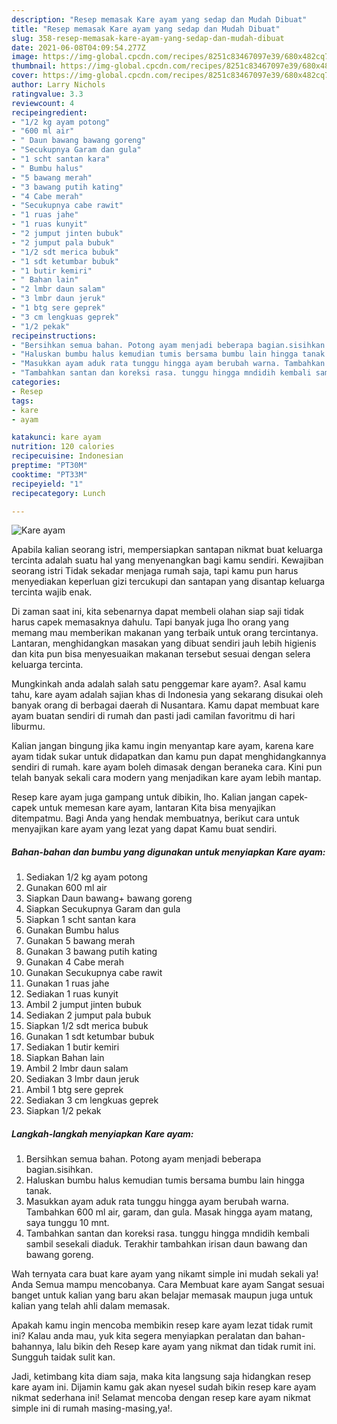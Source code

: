 ```yaml
---
description: "Resep memasak Kare ayam yang sedap dan Mudah Dibuat"
title: "Resep memasak Kare ayam yang sedap dan Mudah Dibuat"
slug: 358-resep-memasak-kare-ayam-yang-sedap-dan-mudah-dibuat
date: 2021-06-08T04:09:54.277Z
image: https://img-global.cpcdn.com/recipes/8251c83467097e39/680x482cq70/kare-ayam-foto-resep-utama.jpg
thumbnail: https://img-global.cpcdn.com/recipes/8251c83467097e39/680x482cq70/kare-ayam-foto-resep-utama.jpg
cover: https://img-global.cpcdn.com/recipes/8251c83467097e39/680x482cq70/kare-ayam-foto-resep-utama.jpg
author: Larry Nichols
ratingvalue: 3.3
reviewcount: 4
recipeingredient:
- "1/2 kg ayam potong"
- "600 ml air"
- " Daun bawang bawang goreng"
- "Secukupnya Garam dan gula"
- "1 scht santan kara"
- " Bumbu halus"
- "5 bawang merah"
- "3 bawang putih kating"
- "4 Cabe merah"
- "Secukupnya cabe rawit"
- "1 ruas jahe"
- "1 ruas kunyit"
- "2 jumput jinten bubuk"
- "2 jumput pala bubuk"
- "1/2 sdt merica bubuk"
- "1 sdt ketumbar bubuk"
- "1 butir kemiri"
- " Bahan lain"
- "2 lmbr daun salam"
- "3 lmbr daun jeruk"
- "1 btg sere geprek"
- "3 cm lengkuas geprek"
- "1/2 pekak"
recipeinstructions:
- "Bersihkan semua bahan. Potong ayam menjadi beberapa bagian.sisihkan."
- "Haluskan bumbu halus kemudian tumis bersama bumbu lain hingga tanak."
- "Masukkan ayam aduk rata tunggu hingga ayam berubah warna. Tambahkan 600 ml air, garam, dan gula. Masak hingga ayam matang, saya tunggu 10 mnt."
- "Tambahkan santan dan koreksi rasa. tunggu hingga mndidih kembali sambil sesekali diaduk. Terakhir tambahkan irisan daun bawang dan bawang goreng."
categories:
- Resep
tags:
- kare
- ayam

katakunci: kare ayam 
nutrition: 120 calories
recipecuisine: Indonesian
preptime: "PT30M"
cooktime: "PT33M"
recipeyield: "1"
recipecategory: Lunch

---
```



![Kare ayam](https://img-global.cpcdn.com/recipes/8251c83467097e39/680x482cq70/kare-ayam-foto-resep-utama.jpg)

Apabila kalian seorang istri, mempersiapkan santapan nikmat buat keluarga tercinta adalah suatu hal yang menyenangkan bagi kamu sendiri. Kewajiban seorang istri Tidak sekadar menjaga rumah saja, tapi kamu pun harus menyediakan keperluan gizi tercukupi dan santapan yang disantap keluarga tercinta wajib enak.

Di zaman  saat ini, kita sebenarnya dapat membeli olahan siap saji tidak harus capek memasaknya dahulu. Tapi banyak juga lho orang yang memang mau memberikan makanan yang terbaik untuk orang tercintanya. Lantaran, menghidangkan masakan yang dibuat sendiri jauh lebih higienis dan kita pun bisa menyesuaikan makanan tersebut sesuai dengan selera keluarga tercinta. 



Mungkinkah anda adalah salah satu penggemar kare ayam?. Asal kamu tahu, kare ayam adalah sajian khas di Indonesia yang sekarang disukai oleh banyak orang di berbagai daerah di Nusantara. Kamu dapat membuat kare ayam buatan sendiri di rumah dan pasti jadi camilan favoritmu di hari liburmu.

Kalian jangan bingung jika kamu ingin menyantap kare ayam, karena kare ayam tidak sukar untuk didapatkan dan kamu pun dapat menghidangkannya sendiri di rumah. kare ayam boleh dimasak dengan beraneka cara. Kini pun telah banyak sekali cara modern yang menjadikan kare ayam lebih mantap.

Resep kare ayam juga gampang untuk dibikin, lho. Kalian jangan capek-capek untuk memesan kare ayam, lantaran Kita bisa menyajikan ditempatmu. Bagi Anda yang hendak membuatnya, berikut cara untuk menyajikan kare ayam yang lezat yang dapat Kamu buat sendiri.

<!--inarticleads1-->

##### Bahan-bahan dan bumbu yang digunakan untuk menyiapkan Kare ayam:

1. Sediakan 1/2 kg ayam potong
1. Gunakan 600 ml air
1. Siapkan  Daun bawang+ bawang goreng
1. Siapkan Secukupnya Garam dan gula
1. Siapkan 1 scht santan kara
1. Gunakan  Bumbu halus
1. Gunakan 5 bawang merah
1. Gunakan 3 bawang putih kating
1. Gunakan 4 Cabe merah
1. Gunakan Secukupnya cabe rawit
1. Gunakan 1 ruas jahe
1. Sediakan 1 ruas kunyit
1. Ambil 2 jumput jinten bubuk
1. Sediakan 2 jumput pala bubuk
1. Siapkan 1/2 sdt merica bubuk
1. Gunakan 1 sdt ketumbar bubuk
1. Sediakan 1 butir kemiri
1. Siapkan  Bahan lain
1. Ambil 2 lmbr daun salam
1. Sediakan 3 lmbr daun jeruk
1. Ambil 1 btg sere geprek
1. Sediakan 3 cm lengkuas geprek
1. Siapkan 1/2 pekak




<!--inarticleads2-->

##### Langkah-langkah menyiapkan Kare ayam:

1. Bersihkan semua bahan. Potong ayam menjadi beberapa bagian.sisihkan.
1. Haluskan bumbu halus kemudian tumis bersama bumbu lain hingga tanak.
1. Masukkan ayam aduk rata tunggu hingga ayam berubah warna. Tambahkan 600 ml air, garam, dan gula. Masak hingga ayam matang, saya tunggu 10 mnt.
1. Tambahkan santan dan koreksi rasa. tunggu hingga mndidih kembali sambil sesekali diaduk. Terakhir tambahkan irisan daun bawang dan bawang goreng.




Wah ternyata cara buat kare ayam yang nikamt simple ini mudah sekali ya! Anda Semua mampu mencobanya. Cara Membuat kare ayam Sangat sesuai banget untuk kalian yang baru akan belajar memasak maupun juga untuk kalian yang telah ahli dalam memasak.

Apakah kamu ingin mencoba membikin resep kare ayam lezat tidak rumit ini? Kalau anda mau, yuk kita segera menyiapkan peralatan dan bahan-bahannya, lalu bikin deh Resep kare ayam yang nikmat dan tidak rumit ini. Sungguh taidak sulit kan. 

Jadi, ketimbang kita diam saja, maka kita langsung saja hidangkan resep kare ayam ini. Dijamin kamu gak akan nyesel sudah bikin resep kare ayam nikmat sederhana ini! Selamat mencoba dengan resep kare ayam nikmat simple ini di rumah masing-masing,ya!.

